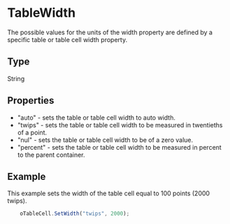# TableWidth

The possible values for the units of the width property are defined by a specific table or table cell width property.

## Type

String

## Properties

- "auto" - sets the table or table cell width to auto width.
- "twips" - sets the table or table cell width to be measured in twentieths of a point.
- "nul" - sets the table or table cell width to be of a zero value.
- "percent" - sets the table or table cell width to be measured in percent to the parent container.

## Example

This example sets the width of the table cell equal to 100 points (2000 twips).

```javascript
	oTableCell.SetWidth("twips", 2000);
```
